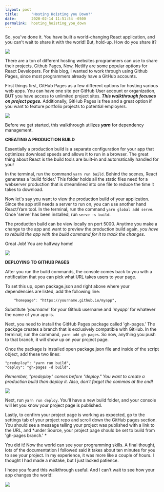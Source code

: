 ```yaml
---
layout: post
title:      "Hosting Hoisting you Down?"
date:       2020-02-14 11:51:54 -0500
permalink:  hosting_hoisting_you_down
---
```



So, you've done it. You have built a world-changing React application, and you can't wait to share it with the world! But, hold-up. How do you share it?

![](https://media.giphy.com/media/cwTtbmUwzPqx2/giphy.gif)

There are a ton of different hosting websites programmers can use to share their projects. Github Pages, Now, Netlify are some popular options for React Developers. For this blog, I wanted to work through using Github Pages, since most programmers already have a GitHub accounts.

First things first, GitHub Pages as a few different options for hosting various web apps. You can have one site per GitHub User account or organization, BUT you have access to unlimited project sites. ***This walkthrough focuses on project pages.*** Additionally, GitHub Pages is free and a great option if you want to feature portfolio projects to potential employers. 

![](https://media.giphy.com/media/PLHdpauwfN2MvHcHxL/giphy.gif)

Before we get started, this walkthrough utilizes ***yarn*** for dependency management.

**CREATING A PRODUCTION BUILD**

Essentially a production build is a separate configuration for your app that optimizes download speeds and allows it to run in a browser. 	The great thing about React is the build tools are built-in and automatically handled for you!	

In the terminal, run the command `yarn run build`. Behind the scenes, React generates a 'build folder.' This folder holds all the static files need for a webserver production that is streamlined into one file to reduce the time it takes to download. 
 
Now let's say you want to view the production build of your application. Since the app still needs a server to run on, you can use another hand React/Yarn tool. In the terminal, run the command `yarn global add serve`. Once 'serve' has been installed, run `serve -s build`.

The production build can be view locally on port 5000. Anytime you make a change to the app and want to preview the production build again, *you have to rebuild the app with the build command for it to track the changes*.

Great Job! You are halfway home!

![](https://media.giphy.com/media/iIGKBnRBsZ9WEfCXXt/giphy.gif)

**DEPLOYING TO GITHUB PAGES**

After you run the build commands, the console comes back to you with a notification that you can pick what URL takes users to your page. 

To set this up, open package.json and right above where your dependencies are listed, add the following line:

		"homepage": "https://yourname.github.io/myapp",
		
Substitute '*yourname*' for your Github username and '*myapp*' for whatever the name of your app is.

Next, you need to install the GitHub Pages package called 'gh-pages.' The package creates a branch that is exclusively compatible with GitHub. In the terminal, run the command, `yarn add gh-pages`. So now, anything you push to that branch, it will show up on your project page.

Once the package is installed open package.json file and inside of the script object, add these two lines:

```
"predeploy": "yarn run build",
"deploy": "gh-pages -d build",
```
*Remember, "predeploy" comes before "deploy." You want to create a production build than deploy it. Also, don't forget the commas at the end!*

![](https://media.giphy.com/media/st6uhotBKjgR2/giphy.gif)

Next, run `yarn run deploy`. You'll have a new build folder, and your console will let you know your project page is published.

Lastly, to confirm your project page is working as expected, go to the settings tab of your project repo and scroll down the GitHub pages section. You should see a message telling your project was published with a link to the URL, and *under Source, your project page should be set to build from 'gh-pages branch.' *

You did it! Now the world can see your programming skills. A final thought, lots of the documentation I followed said it takes about ten minutes for you to see your project. In my experience, it was more like a couple of hours. I thought I had made a mistake, but I just lacked patience. 

I hope you found this walkthrough useful. And I can't wait to see how your app changes the world!

![](https://media.giphy.com/media/2episNCOtIW7S/giphy.gif)
